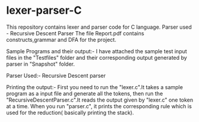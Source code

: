 # lexer-parser-C
This repository contains lexer and parser code for C language.
Parser used - Recursive Descent Parser
The file Report.pdf contains constructs,grammar and DFA for the project.

Sample Programs and their output:-
I have attached the sample test input files in the "Testfiles" folder and their corresponding output
generated by parser in "Snapshot" folder.

Parser Used:- Recursive Descent parser

Printing the output:- First you need to run the "lexer.c".It takes a sample program as a input file and
generate all the tokens, then run the "RecursiveDescentParser.c".It reads the output given by "lexer.c" 
one token at a time. When you run "parser.c", it prints the corresponding rule which is used for the 
reduction( basically printing the stack). 
